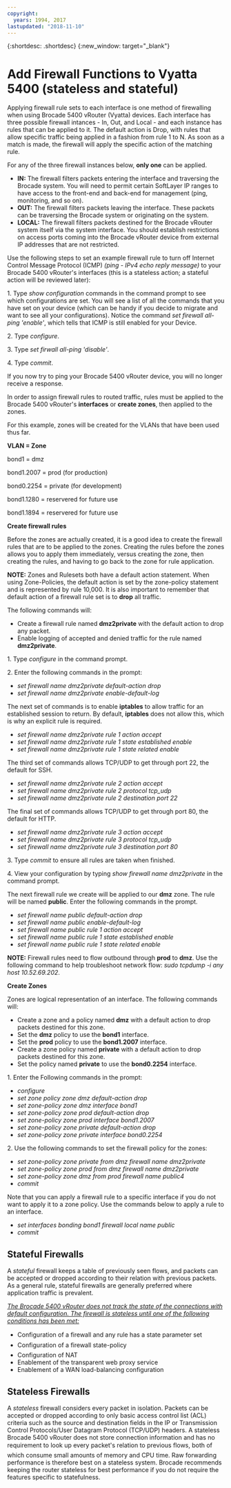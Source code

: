 ```yaml
---
copyright:
  years: 1994, 2017
lastupdated: "2018-11-10"
---
```


{:shortdesc: .shortdesc}
{:new_window: target="_blank"}

# Add Firewall Functions to Vyatta 5400 (stateless and stateful)

Applying firewall rule sets to each interface is one method of firewalling when using Brocade 5400 vRouter (Vyatta) devices. Each interface has three possible firewall intances - In, Out, and Local - and each instance has rules that can be applied to it. The default action is Drop, with rules that allow specific traffic being applied in a fashion from rule 1 to N. As soon as a match is made, the firewall will apply the specific action of the matching rule.

For any of the three firewall instances below, **only one** can be applied.

* **IN:** The firewall filters packets entering the interface and traversing the Brocade system. You will need to permit certain SoftLayer IP ranges to have access to the front-end and back-end for management (ping, monitoring, and so on).
* **OUT:** The firewall filters packets leaving the interface. These packets can be traversing the Brocade system or originating on the system.
* **LOCAL:** The firewall filters packets destined for the Brocade vRouter system itself via the system interface. You should establish restrictions on access ports coming into the Brocade vRouter device from external IP addresses that are not restricted.

Use the following steps to set an example firewall rule to turn off Internet Control Message Protocol (ICMP) *(ping - IPv4 echo reply message)* to your Brocade 5400 vRouter's interfaces (this is a stateless action; a stateful action will be reviewed later):

1\. Type *show configuration* commands in the command prompt to see which configurations are set. You will see a list of all the commands that you have set on your device (which can be handy if you decide to migrate and want to see all your configurations). Notice the command *set firewall all-ping 'enable'*, which tells that ICMP is still enabled for your Device.

2\. Type *configure*.

3\. Type *set firwall all-ping 'disable'*.

4\. Type *commit*.

If you now try to ping your Brocade 5400 vRouter device, you will no longer receive a response.

In order to assign firewall rules to routed traffic, rules must be applied to the Brocade 5400 vRouter's **interfaces** or **create zones**, then applied to the zones.

For this example, zones will be created for the VLANs that have been used thus far.

**VLAN = Zone**

bond1 = dmz

bond1.2007 = prod (for production)

bond0.2254 = private (for development)

bond1.1280 = reservered for future use

bond1.1894 = reservered for future use

**Create firewall rules**

Before the zones are actually created, it is a good idea to create the firewall rules that are to be applied to the zones. Creating the rules before the zones allows you to apply them immediately, versus creating the zone, then creating the rules, and having to go back to the zone for rule application.

**NOTE:** Zones and Rulesets both have a default action statement. When using Zone-Policies, the default action is set by the zone-policy statement and is represented by rule 10,000. It is also important to remember that default action of a firewall rule set is to **drop** all traffic.

The following commands will:

* Create a firewall rule named **dmz2private** with the default action to drop any packet.
* Enable logging of accepted and denied traffic for the rule named **dmz2private**.


1\. Type *configure* in the command prompt.

2\. Enter the following commands in the prompt:

  * *set firewall name dmz2private default-action drop*
  * *set firewall name dmz2private enable-default-log*

The next set of commands is to enable **iptables** to allow traffic for an established session to return. By default, **iptables** does not allow this, which is why an explicit rule is required.

  * *set firewall name dmz2private rule 1 action accept*
  * *set firewall name dmz2private rule 1 state established enable*
  * *set firewall name dmz2private rule 1 state related enable*

The third set of commands allows TCP/UDP to get through port 22, the default for SSH.

  * *set firewall name dmz2private rule 2 action accept*
  * *set firewall name dmz2private rule 2 protocol tcp_udp*
  * *set firewall name dmz2private rule 2 destination port 22*

The final set of commands allows TCP/UDP to get through port 80, the default for HTTP.

  * *set firewall name dmz2private rule 3 action accept*
  * *set firewall name dmz2private rule 3 protocol tcp_udp*
  * *set firewall name dmz2private rule 3 destination port 80*

3\. Type *commit* to ensure all rules are taken when finished.

4\. View your configuration by typing *show firewall name dmz2private* in the command prompt.

The next firewall rule we create will be applied to our **dmz** zone. The rule will be named **public**. Enter the following commands in the prompt.

  * *set firewall name public default-action drop*
  * *set firewall name public enable-default-log*
  * *set firewall name public rule 1 action accept*
  * *set firewall name public rule 1 state established enable*
  * *set firewall name public rule 1 state related enable*

**NOTE:** Firewall rules need to flow outbound through **prod** to **dmz**. Use the following command to help troubleshoot network flow: *sudo tcpdump -i any host 10.52.69.202*.

**Create Zones**

Zones are logical representation of an interface. The following commands will:

* Create a zone and a policy named **dmz** with a default action to drop packets destined for this zone.
* Set the **dmz** policy to use the **bond1** interface.
* Set the **prod** policy to use the **bond1.2007** interface.
* Create a zone policy named **private** with a default action to drop packets destined for this zone.
* Set the policy named **private** to use the **bond0.2254** interface.

1\. Enter the Following commands in the prompt:

* *configure*
* *set zone policy zone dmz default-action drop*
* *set zone-policy zone dmz interface bond1*
* *set zone-policy zone prod default-action drop*
* *set zone-policy zone prod interface bond1.2007*
* *set zone-policy zone private default-action drop*
* *set zone-policy zone private interface bond0.2254*

2\. Use the following commands to set the firewall policy for the zones:

* *set zone-policy zone private from dmz firewall name dmz2private*
* *set zone-policy zone prod from dmz firewall name dmz2private*
* *set zone-policy zone dmz from prod firewall name public4*
* *commit*

Note that you can apply a firewall rule to a specific interface if you do not want to apply it to a zone policy. Use the commands below to apply a rule to an interface.

* *set interfaces bonding bond1 firewall local name public*
* *commit*

## Stateful Firewalls

A *stateful* firewall keeps a table of previously seen flows, and packets can be accepted or dropped according to their relation with previous packets. As a general rule, stateful firewalls are generally preferred where application traffic is prevalent. 

<span style="text-decoration: underline">*The Brocade 5400 vRouter does not track the state of the connections with default configuration. The firewall is stateless until one of the following conditions has been met:*</span>

* Configuration of a firewall and any rule has a state parameter set
* Configuration of a firewall state-policy
* Configuration of NAT
* Enablement of the transparent web proxy service
* Enablement of a WAN load-balancing configuration

## Stateless Firewalls

A *stateless* firewall considers every packet in isolation. Packets can be accepted or dropped according to only basic access control list (ACL) criteria such as the source and destination fields in the IP or Transmission Control Protocols/User Datagram Protocol (TCP/UDP) headers. A stateless Brocade 5400 vRouter does not store connection information and has no requirement to look up every packet's relation to previous flows, both of which consume small amounts of memory and CPU time. Raw forwarding performance is therefore best on a stateless system. Brocade recommends keeping the router stateless for best performance if you do not require the features specific to statefulness.